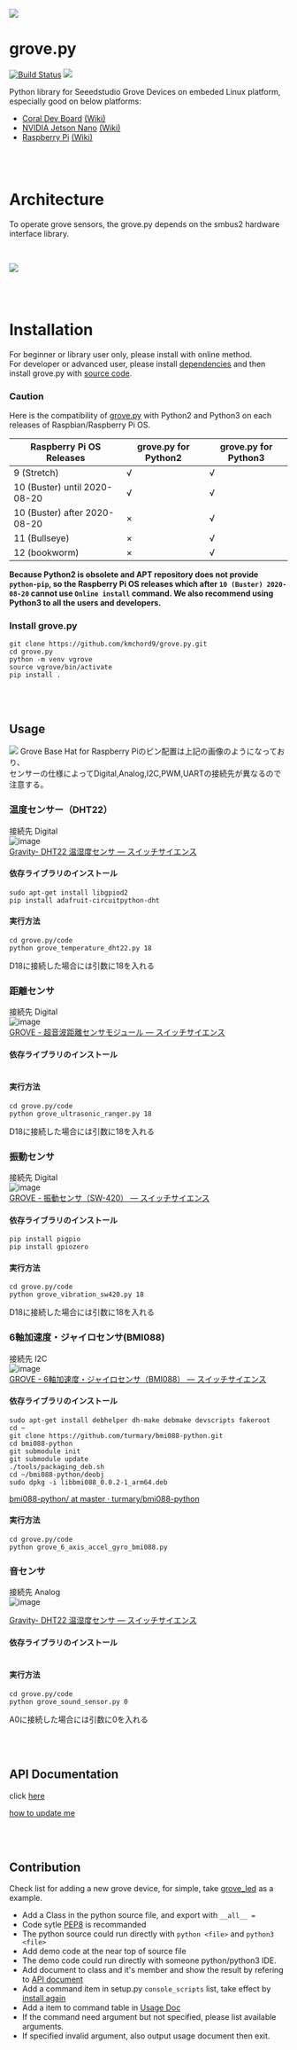 ![](https://user-images.githubusercontent.com/4081906/55451417-67559d00-5605-11e9-96b3-4c6bdd3e770c.png)

grove.py
========

[![Build Status](https://travis-ci.org/Seeed-Studio/grove.py.svg?branch=master)](https://travis-ci.org/Seeed-Studio/grove.py)
[![](https://img.shields.io/pypi/v/grove.py.svg)](https://pypi.python.org/pypi/grove.py)

Python library for Seeedstudio Grove Devices on embeded Linux platform, especially good on below platforms:
- [Coral Dev Board](https://www.seeedstudio.com/Coral-Dev-Board-p-2900.html) [(Wiki)](http://wiki.seeedstudio.com/Grove_Base_Hat_for_Raspberry_Pi/#software)
- [NVIDIA Jetson Nano](https://www.seeedstudio.com/NVIDIA-Jetson-Nano-Development-Kit-p-2916.html) [(Wiki)](http://wiki.seeedstudio.com/Grove_Base_Hat_for_Raspberry_Pi/#software)
- [Raspberry Pi](https://www.seeedstudio.com/category/Boards-c-17.html) [(Wiki)](http://wiki.seeedstudio.com/Grove_Base_Hat_for_Raspberry_Pi/#software)

<br><br>
# Architecture
To operate grove sensors, the grove.py depends on the smbus2 hardware interface library.

<br>

![](images/grove-py-arch.png)

<br><br>
# Installation
For beginner or library user only, please install with online method.<br>
For developer or advanced user, please install [dependencies](doc/INSTALL.md#install-dependencies)
and then install grove.py with [source code](#install-grovepy).

### Caution

Here is the compatibility of [grove.py](https://github.com/Seeed-Studio/grove.py) with Python2 and Python3 on each releases of Raspbian/Raspberry Pi OS.

| Raspberry Pi OS Releases | grove.py for Python2 | grove.py for Python3 |
| ---- | ---- | ---- |
| 9 (Stretch) | √ | √ |
| 10 (Buster) until 2020-08-20 | √ | √ |
| 10 (Buster) after 2020-08-20 | × | √ |
| 11 (Bullseye) | × | √ |
| 12 (bookworm) | × | √ |

**Because Python2 is obsolete and APT repository does not provide `python-pip`, so the Raspberry Pi OS releases which after `10 (Buster) 2020-08-20` cannot use `Online install` command. We also recommend using Python3 to all the users and developers.**

### Install grove.py

```
git clone https://github.com/kmchord9/grove.py.git
cd grove.py
python -m venv vgrove
source vgrove/bin/activate
pip install .
```

<br><br>
## Usage

![](https://files.seeedstudio.com/wiki/Grove_Base_Hat_for_Raspberry_Pi/img/pin-out/overview.jpg)
Grove Base Hat for Raspberry Piのピン配置は上記の画像のようになっており、  
センサーの仕様によってDigital,Analog,I2C,PWM,UARTの接続先が異なるので注意する。

### 温度センサー（DHT22）
接続先 Digital  
![image](https://github.com/user-attachments/assets/81509f75-8e44-4bc4-96da-1846fb79e203)  
[Gravity- DHT22 温湿度センサ — スイッチサイエンス](https://www.switch-science.com/products/5020?_pos=1&_sid=c8d6ee23d&_ss=r)

#### 依存ライブラリのインストール
```
sudo apt-get install libgpiod2
pip install adafruit-circuitpython-dht
```
#### 実行方法
```
cd grove.py/code
python grove_temperature_dht22.py 18
```
D18に接続した場合には引数に18を入れる

### 距離センサ
接続先 Digital  
![image](https://github.com/user-attachments/assets/e355019d-ae1a-4199-a8ee-72b17543889a)  
[GROVE - 超音波距離センサモジュール — スイッチサイエンス](https://www.switch-science.com/products/1383)
#### 依存ライブラリのインストール
```

```
#### 実行方法
```
cd grove.py/code
python grove_ultrasonic_ranger.py 18
```
D18に接続した場合には引数に18を入れる

### 振動センサ
接続先 Digital  
![image](https://github.com/user-attachments/assets/2e99fead-ef3a-4805-9944-fdca92dd61f0)  
[GROVE - 振動センサ（SW-420） — スイッチサイエンス](https://www.switch-science.com/products/5347?_pos=3&_sid=2162527a3&_ss=r)
#### 依存ライブラリのインストール
```
pip install pigpio
pip install gpiozero
```
#### 実行方法
```
cd grove.py/code
python grove_vibration_sw420.py 18
```
D18に接続した場合には引数に18を入れる

### 6軸加速度・ジャイロセンサ(BMI088)
接続先 I2C  
![image](https://github.com/user-attachments/assets/f073a62f-01bb-4e34-a660-c6605b6345bb)  
[GROVE - 6軸加速度・ジャイロセンサ（BMI088） — スイッチサイエンス](https://www.switch-science.com/products/5343?_pos=1&_sid=37a2f6032&_ss=r)  

#### 依存ライブラリのインストール
```
sudo apt-get install debhelper dh-make debmake devscripts fakeroot
cd ~
git clone https://github.com/turmary/bmi088-python.git
cd bmi088-python
git submodule init
git submodule update
./tools/packaging_deb.sh
cd ~/bmi088-python/deobj
sudo dpkg -i libbmi088_0.0.2-1_arm64.deb
```
[bmi088-python/ at master · turmary/bmi088-python](https://github.com/turmary/bmi088-python/tree/master)

#### 実行方法
```
cd grove.py/code
python grove_6_axis_accel_gyro_bmi088.py
```

### 音センサ
接続先 Analog  
![image](https://github.com/user-attachments/assets/b950d463-7a64-4cd6-ac19-c46cf5578281)  

[Gravity- DHT22 温湿度センサ — スイッチサイエンス](https://www.switch-science.com/products/5020?_pos=1&_sid=c8d6ee23d&_ss=r)
#### 依存ライブラリのインストール
```

```
#### 実行方法
```
cd grove.py/code
python grove_sound_sensor.py 0
```
A0に接続した場合には引数に0を入れる


<br><br>
## API Documentation
click [here](https://seeed-studio.github.io/grove.py)

[how to update me](sphinx/README.md)

<br><br>
## Contribution
Check list for adding a new grove device, for simple, take [grove_led](grove/grove_led.py) as a example.
- Add a Class in the python source file, and export with `__all__ =`
- Code sytle [PEP8](https://www.python.org/dev/peps/pep-0008) is recommanded
- The python source could run directly with `python <file>` and `python3 <file>`
- Add demo code at the near top of source file
- The demo code could run directly with someone python/python3 IDE.
- Add document to class and it's member and show the result by refering to [API document](#api-documentation)
- Add a command item in setup.py `console_scripts` list, take effect by [install again](#install-grovepy)
- Add a item to command table in [Usage Doc](doc/README.md)
- If the command need argument but not specified, please list available arguments.
- If specified invalid argument, also output usage document then exit.
